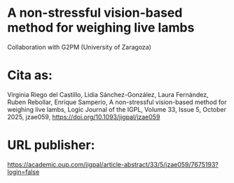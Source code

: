 # A non-stressful vision-based method for weighing live lambs

Collaboration with G2PM (University of Zaragoza)

# Cita as:
Virginia Riego del Castillo, Lidia Sánchez-González, Laura Fernández, Ruben Rebollar, Enrique Samperio, A non-stressful vision-based method for weighing live lambs, Logic Journal of the IGPL, Volume 33, Issue 5, October 2025, jzae059, https://doi.org/10.1093/jigpal/jzae059

# URL publisher:

https://academic.oup.com/jigpal/article-abstract/33/5/jzae059/7675193?login=false
